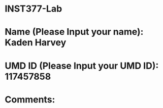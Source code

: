 # INST377-Lab

# Name (Please Input your name): Kaden Harvey
# UMD ID (Please Input your UMD ID): 117457858

# Comments: <Insert any comments here>
